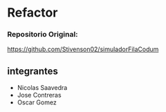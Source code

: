 # Refactor

### Repositorio Original:
https://github.com/Stivenson02/simuladorFilaCodum

## integrantes
- Nicolas Saavedra
- Jose Contreras
- Oscar Gomez
